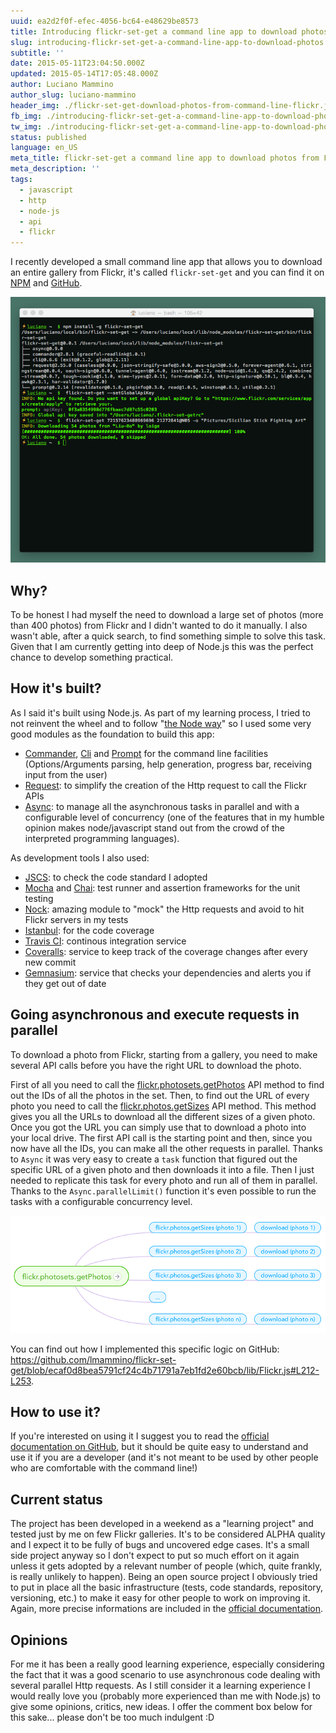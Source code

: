 ```yaml
---
uuid: ea2d2f0f-efec-4056-bc64-e48629be8573
title: Introducing flickr-set-get a command line app to download photos
slug: introducing-flickr-set-get-a-command-line-app-to-download-photos
subtitle: ''
date: 2015-05-11T23:04:50.000Z
updated: 2015-05-14T17:05:48.000Z
author: Luciano Mammino
author_slug: luciano-mammino
header_img: ./flickr-set-get-download-photos-from-command-line-flickr.jpg
fb_img: ./introducing-flickr-set-get-a-command-line-app-to-download-photos-fb.png
tw_img: ./introducing-flickr-set-get-a-command-line-app-to-download-photos-tw.png
status: published
language: en_US
meta_title: flickr-set-get a command line app to download photos from Flickr
meta_description: ''
tags:
  - javascript
  - http
  - node-js
  - api
  - flickr
---
```


I recently developed a small command line app that allows you to download an entire gallery from Flickr, it's called `flickr-set-get` and you can find it on [NPM](https://www.npmjs.com/package/flickr-set-get) and [GitHub](https://github.com/lmammino/flickr-set-get).

![a screenshoot of flickr-set-get](./687474703a2f2f692e696d6775722e636f6d2f4447457059746c2e706e67.png)

## Why?

To be honest I had myself the need to download a large set of photos (more than 400 photos) from Flickr and I didn't wanted to do it manually. I also wasn't able, after a quick search, to find something simple to solve this task. Given that I am currently getting into deep of Node.js this was the perfect chance to develop something practical.

## How it's built?

As I said it's built using Node.js. As part of my learning process, I tried to not reinvent the wheel and to follow "[the Node way](http://thenodeway.io)" so I used some very good modules as the foundation to build this app:

- [Commander](https://www.npmjs.com/package/commander), [Cli](https://www.npmjs.com/package/cli) and [Prompt](https://www.npmjs.com/package/prompt) for the command line facilities (Options/Arguments parsing, help generation, progress bar, receiving input from the user)
- [Request](https://www.npmjs.com/package/request): to simplify the creation of the Http request to call the Flickr APIs
- [Async](https://www.npmjs.com/package/async): to manage all the asynchronous tasks in parallel and with a configurable level of concurrency (one of the features that in my humble opinion makes node/javascript stand out from the crowd of the interpreted programming languages).

As development tools I also used:

- [JSCS](http://jscs.info): to check the code standard I adopted
- [Mocha](http://mochajs.org) and [Chai](http://chaijs.com/): test runner and assertion frameworks for the unit testing
- [Nock](https://www.npmjs.com/package/nock): amazing module to "mock" the Http requests and avoid to hit Flickr servers in my tests
- [Istanbul](https://gotwarlost.github.io/istanbul): for the code coverage
- [Travis CI](https://travis-ci.org): continous integration service
- [Coveralls](https://coveralls.io): service to keep track of the coverage changes after every new commit
- [Gemnasium](https://gemnasium.com): service that checks your dependencies and alerts you if they get out of date

## Going asynchronous and execute requests in parallel

To download a photo from Flickr, starting from a gallery, you need to make several API calls before you have the right URL to download the photo.

First of all you need to call the [flickr.photosets.getPhotos](https://www.flickr.com/services/api/flickr.photosets.getPhotos.html) API method to find out the IDs of all the photos in the set.
Then, to find out the URL of every photo you need to call the [flickr.photos.getSizes](https://www.flickr.com/services/api/flickr.photos.getSizes.html) API method. This method gives you all the URLs to download all the different sizes of a given photo. Once you got the URL you can simply use that to download a photo into your local drive.
The first API call is the starting point and then, since you now have all the IDs, you can make all the other requests in parallel.
Thanks to `Async` it was very easy to create a `task` function that figured out the specific URL of a given photo and then downloads it into a file. Then I just needed to replicate this task for every photo and run all of them in parallel. Thanks to the `Async.parallelLimit()` function it's even possible to run the tasks with a configurable concurrency level.

![flickr-set-get asynchronous requests diagram](./flickr-set-get-requests-diagram.png)

You can find out how I implemented this specific logic on GitHub: https://github.com/lmammino/flickr-set-get/blob/ecaf0d8bea5791cf24c4b71791a7eb1fd2e60bcb/lib/Flickr.js#L212-L253.

## How to use it?

If you're interested on using it I suggest you to read the [official documentation on GitHub](https://github.com/lmammino/flickr-set-get), but it should be quite easy to understand and use it if you are a developer (and it's not meant to be used by other people who are comfortable with the command line!)

## Current status

The project has been developed in a weekend as a "learning project" and tested just by me on few Flickr galleries. It's to be considered ALPHA quality and I expect it to be fully of bugs and uncovered edge cases.
It's a small side project anyway so I don't expect to put so much effort on it again unless it gets adopted by a relevant number of people (which, quite frankly, is really unlikely to happen).
Being an open source project I obviously tried to put in place all the basic infrastructure (tests, code standards, repository, versioning, etc.) to make it easy for other people to work on improving it. Again, more precise informations are included in the [official documentation](https://github.com/lmammino/flickr-set-get).

## Opinions

For me it has been a really good learning experience, especially considering the fact that it was a good scenario to use asynchronous code dealing with several parallel Http requests.
As I still consider it a learning experience I would really love you (probably more experienced than me with Node.js) to give some opinions, critics, new ideas.
I offer the comment box below for this sake... please don't be too much indulgent :D
